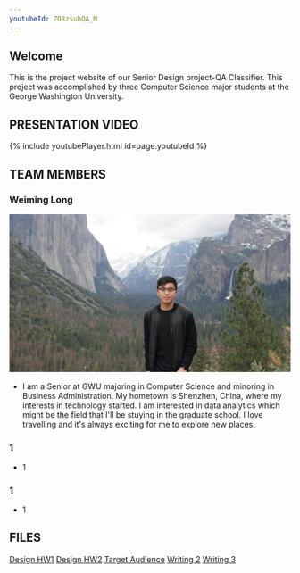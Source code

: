 ```yaml
---
youtubeId: ZORzsubQA_M
---
```

## Welcome

This is the project website of our Senior Design project-QA Classifier. This project was accomplished by three Computer Science major students at the George Washington University.

## PRESENTATION VIDEO
{% include youtubePlayer.html id=page.youtubeId %}

## TEAM MEMBERS
### Weiming Long
![image](images/Weiming.jpg)

- I am a Senior at GWU majoring in Computer Science and minoring in Business Administration. My hometown is Shenzhen, China, where my interests in technology started. I am interested in data analytics which might be the field that I'll be stuying in the graduate school. I love travelling and it's always exciting for me to explore new places.

### 1
- 1


### 1
- 1


## FILES

[Design HW1](https://weiminglong.github.io/QA-Classifier/files/Design-HW1.pdf)
[Design HW2](https://weiminglong.github.io/QA-Classifier/files/Design-HW2.pdf)
[Target Audience](https://weiminglong.github.io/QA-Classifier/files/Target-Audience.docx)
[Writing 2](https://weiminglong.github.io/QA-Classifier/files/Team-11-Writing-2.docx)
[Writing 3](https://weiminglong.github.io/QA-Classifier/files/Team-11-Writing-3.docx)

